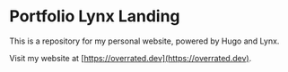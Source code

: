 # Portfolio Lynx Landing

This is a repository for my personal website, powered by Hugo and Lynx.

Visit my website at [https://overrated.dev](https://overrated.dev).
